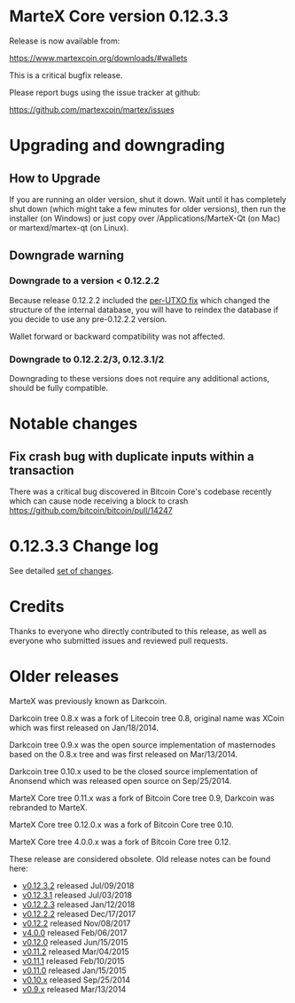 MarteX Core version 0.12.3.3
==========================

Release is now available from:

  <https://www.martexcoin.org/downloads/#wallets>

This is a critical bugfix release.

Please report bugs using the issue tracker at github:

  <https://github.com/martexcoin/martex/issues>


Upgrading and downgrading
=========================

How to Upgrade
--------------

If you are running an older version, shut it down. Wait until it has completely
shut down (which might take a few minutes for older versions), then run the
installer (on Windows) or just copy over /Applications/MarteX-Qt (on Mac) or
martexd/martex-qt (on Linux).

Downgrade warning
-----------------

### Downgrade to a version < 0.12.2.2

Because release 0.12.2.2 included the [per-UTXO fix](release-notes/martex/release-notes-0.12.2.2.md#per-utxo-fix)
which changed the structure of the internal database, you will have to reindex
the database if you decide to use any pre-0.12.2.2 version.

Wallet forward or backward compatibility was not affected.

### Downgrade to 0.12.2.2/3, 0.12.3.1/2

Downgrading to these versions does not require any additional actions, should be
fully compatible.


Notable changes
===============

Fix crash bug with duplicate inputs within a transaction
--------------------------------------------------------

There was a critical bug discovered in Bitcoin Core's codebase recently which
can cause node receiving a block to crash https://github.com/bitcoin/bitcoin/pull/14247

0.12.3.3 Change log
===================

See detailed [set of changes](https://github.com/martexcoin/martex/compare/v0.12.3.2...martexcoin:v0.12.3.3).

Credits
=======

Thanks to everyone who directly contributed to this release,
as well as everyone who submitted issues and reviewed pull requests.


Older releases
==============

MarteX was previously known as Darkcoin.

Darkcoin tree 0.8.x was a fork of Litecoin tree 0.8, original name was XCoin
which was first released on Jan/18/2014.

Darkcoin tree 0.9.x was the open source implementation of masternodes based on
the 0.8.x tree and was first released on Mar/13/2014.

Darkcoin tree 0.10.x used to be the closed source implementation of Anonsend
which was released open source on Sep/25/2014.

MarteX Core tree 0.11.x was a fork of Bitcoin Core tree 0.9,
Darkcoin was rebranded to MarteX.

MarteX Core tree 0.12.0.x was a fork of Bitcoin Core tree 0.10.

MarteX Core tree 4.0.0.x was a fork of Bitcoin Core tree 0.12.

These release are considered obsolete. Old release notes can be found here:

- [v0.12.3.2](https://github.com/martexcoin/martex/blob/master/doc/release-notes/martex/release-notes-0.12.3.2.md) released Jul/09/2018
- [v0.12.3.1](https://github.com/martexcoin/martex/blob/master/doc/release-notes/martex/release-notes-0.12.3.1.md) released Jul/03/2018
- [v0.12.2.3](https://github.com/martexcoin/martex/blob/master/doc/release-notes/martex/release-notes-0.12.2.3.md) released Jan/12/2018
- [v0.12.2.2](https://github.com/martexcoin/martex/blob/master/doc/release-notes/martex/release-notes-0.12.2.2.md) released Dec/17/2017
- [v0.12.2](https://github.com/martexcoin/martex/blob/master/doc/release-notes/martex/release-notes-0.12.2.md) released Nov/08/2017
- [v4.0.0](https://github.com/martexcoin/martex/blob/master/doc/release-notes/martex/release-notes-4.0.0.md) released Feb/06/2017
- [v0.12.0](https://github.com/martexcoin/martex/blob/master/doc/release-notes/martex/release-notes-0.12.0.md) released Jun/15/2015
- [v0.11.2](https://github.com/martexcoin/martex/blob/master/doc/release-notes/martex/release-notes-0.11.2.md) released Mar/04/2015
- [v0.11.1](https://github.com/martexcoin/martex/blob/master/doc/release-notes/martex/release-notes-0.11.1.md) released Feb/10/2015
- [v0.11.0](https://github.com/martexcoin/martex/blob/master/doc/release-notes/martex/release-notes-0.11.0.md) released Jan/15/2015
- [v0.10.x](https://github.com/martexcoin/martex/blob/master/doc/release-notes/martex/release-notes-0.10.0.md) released Sep/25/2014
- [v0.9.x](https://github.com/martexcoin/martex/blob/master/doc/release-notes/martex/release-notes-0.9.0.md) released Mar/13/2014

